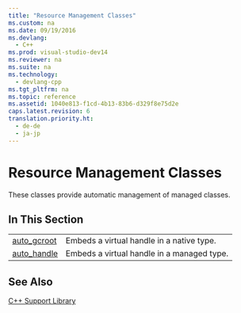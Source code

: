```yaml
---
title: "Resource Management Classes"
ms.custom: na
ms.date: 09/19/2016
ms.devlang: 
  - C++
ms.prod: visual-studio-dev14
ms.reviewer: na
ms.suite: na
ms.technology: 
  - devlang-cpp
ms.tgt_pltfrm: na
ms.topic: reference
ms.assetid: 1040e813-f1cd-4b13-83b6-d329f8e75d2e
caps.latest.revision: 6
translation.priority.ht: 
  - de-de
  - ja-jp
---
```

# Resource Management Classes
These classes provide automatic management of managed classes.  
  
## In This Section  
  
|||  
|-|-|  
|[auto_gcroot](../vs140/auto_gcroot.md)|Embeds a virtual handle in a native type.|  
|[auto_handle](../vs140/auto_handle.md)|Embeds a virtual handle in a managed type.|  
  
## See Also  
 [C++ Support Library](../vs140/C---Support-Library.md)